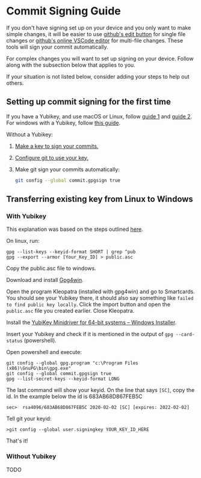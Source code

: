# Commit Signing Guide

If you don't have signing set up on your device and you only want to make simple changes, it will be easier to use [github's edit button](https://docs.github.com/en/repositories/working-with-files/managing-files/editing-files) for single file changes or [github's online VSCode editor](https://docs.github.com/en/codespaces/the-githubdev-web-based-editor#opening-the-githubdev-editor) for multi-file changes. These tools will sign your commit automatically.

For complex changes you will want to set up signing on your device.
Follow along with the subsection below that applies to you.

If your situation is not listed below, consider adding your steps to help out others.

## Setting up commit signing for the first time

If you have a Yubikey, and use macOS or Linux, follow [guide 1](https://dev.to/paulmicheli/using-your-yubikey-to-get-started-with-gpg-3h4k) and [guide 2](https://dev.to/paulmicheli/using-your-yubikey-for-signed-git-commits-4l73).
For windows with a Yubikey, follow [this guide](https://scatteredcode.net/signing-git-commits-using-yubikey-on-windows/).

Without a Yubikey:
  1. [Make a key to sign your commits.](https://docs.github.com/en/authentication/managing-commit-signature-verification/generating-a-new-gpg-key)
  2. [Configure git to use your key.](https://docs.github.com/en/authentication/managing-commit-signature-verification/telling-git-about-your-signing-key)
  3. Make git sign your commits automatically:

     ```sh
     git config --global commit.gpgsign true
     ```

## Transferring existing key from Linux to Windows

### With Yubikey

This explanation was based on the steps outlined [here](https://scatteredcode.net/signing-git-commits-using-yubikey-on-windows/).

On linux, run:
```
gpg --list-keys --keyid-format SHORT | grep ^pub
gpg --export --armor [Your_Key_ID] > public.asc
```

Copy the public.asc file to windows.

Download and install [Gpg4win](https://www.gpg4win.org/get-gpg4win.html).

Open the program Kleopatra (installed with gpg4win) and go to Smartcards.
You should see your Yubikey there, it should also say something like `failed to find public key locally`. Click the import button and open the `public.asc` file you created earlier.
Close Kleopatra.

Install the [YubiKey Minidriver for 64-bit systems – Windows Installer](https://www.yubico.com/support/download/smart-card-drivers-tools/).

Insert your Yubikey and check if it is mentioned in the output of `gpg --card-status` (powershell).

Open powershell and execute:
```
git config --global gpg.program "c:\Program Files (x86)\GnuPG\bin\gpg.exe"
git config --global commit.gpgsign true
gpg --list-secret-keys --keyid-format LONG
```
The last command will show your keyid. On the line that says `[SC]`, copy the id.
In the example below the id is 683AB68D867FEB5C
```
sec>  rsa4096/683AB68D867FEB5C 2020-02-02 [SC] [expires: 2022-02-02]
```

Tell git your keyid:
```
>git config --global user.signingkey YOUR_KEY_ID_HERE
```

That's it!

### Without Yubikey

TODO

 
